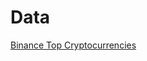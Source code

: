 # Data

[Binance Top Cryptocurrencies](https://www.kaggle.com/alincijov/binance-top-cryptocurrencies)
